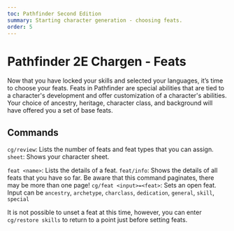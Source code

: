 ```yaml
---
toc: Pathfinder Second Edition
summary: Starting character generation - choosing feats.
order: 5
---
```


# Pathfinder 2E Chargen - Feats

Now that you have locked your skills and selected your languages, it’s time to choose your feats. Feats in Pathfinder are special abilities that are tied to a character's development and offer customization of a character's abilities. Your choice of ancestry, heritage, character class, and background will have offered you a set of base feats.

## Commands

`cg/review`: Lists the number of feats and feat types that you can assign.
`sheet`: Shows your character sheet.

`feat <name>`: Lists the details of a feat.
`feat/info`: Shows the details of all feats that you have so far. Be aware that this command paginates, there may be more than one page!
`cg/feat <input>=<feat>`: Sets an open feat. Input can be `ancestry`, `archetype`, `charclass`, `dedication`, `general`, `skill`, `special`

It is not possible to unset a feat at this time, however, you can enter `cg/restore skills` to return to a point just before setting feats.
